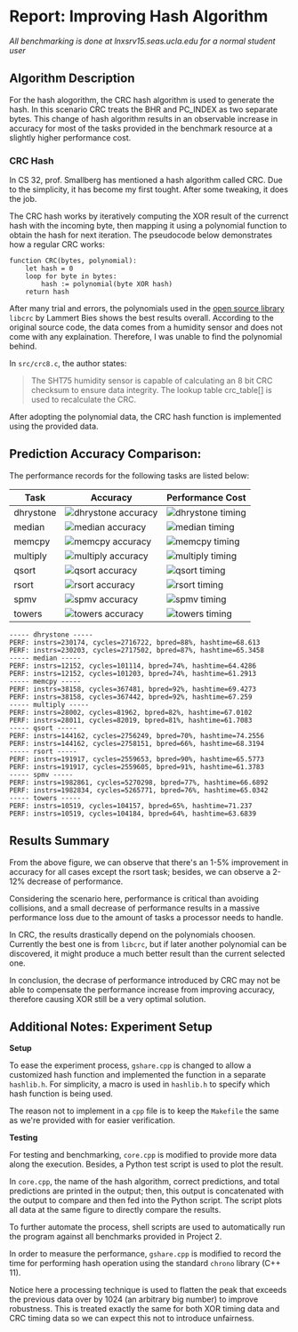 Report: Improving Hash Algorithm
===

*All benchmarking is done at lnxsrv15.seas.ucla.edu for a normal student user*

## Algorithm Description

For the hash alogorithm, the CRC hash algorithm is used to generate the hash. In
this scenario CRC treats the BHR and PC_INDEX as two separate bytes. This change
of hash algorithm results in an observable increase in accuracy for most of the 
tasks provided in the benchmark resource at a slightly higher performance cost.

### CRC Hash

In CS 32, prof. Smallberg has mentioned a hash algorithm called CRC. Due to the
simplicity, it has become my first tought. After some tweaking, it does the job.

The CRC hash works by iteratively computing the XOR result of the currenct hash
with the incoming byte, then mapping it using a polynomial function to obtain 
the hash for next iteration. The pseudocode below demonstrates how a regular 
CRC works:

```
function CRC(bytes, polynomial):
    let hash = 0
    loop for byte in bytes:
        hash := polynomial(byte XOR hash)
    return hash
```

After many trial and errors, the polynomials used in the [open source library](https://www.libcrc.org/) 
`libcrc` by Lammert Bies shows the best results overall. According to the 
original source code, the data comes from a humidity sensor and does not come
with any explaination. Therefore, I was unable to find the polynomial behind.

In `src/crc8.c`, the author states:

> The SHT75 humidity sensor is capable of calculating an 8 bit CRC checksum to
> ensure data integrity. The lookup table crc_table[] is used to recalculate
> the CRC. 

After adopting the polynomial data, the CRC hash function is implemented using 
the provided data. 

## Prediction Accuracy Comparison:

The performance records for the following tasks are listed below:


|Task | Accuracy | Performance Cost |
|---|---|---|
| dhrystone | ![dhrystone accuracy](./dhrystone.total.log.png) | ![dhrystone timing](./dhrystone.total.log.timing.png) |
| median | ![median accuracy](./median.total.log.png) | ![median timing](./median.total.log.timing.png) |
| memcpy | ![memcpy accuracy](./memcpy.total.log.png) | ![memcpy timing](./memcpy.total.log.timing.png) |
| multiply | ![multiply accuracy](./multiply.total.log.png) | ![multiply timing](./multiply.total.log.timing.png) |
| qsort | ![qsort accuracy](./qsort.total.log.png) | ![qsort timing](./qsort.total.log.timing.png) |
| rsort | ![rsort accuracy](./rsort.total.log.png) | ![rsort timing](./rsort.total.log.timing.png) |
| spmv | ![spmv accuracy](./spmv.total.log.png) | ![spmv timing](./spmv.total.log.timing.png) |
| towers | ![towers accuracy](./towers.total.log.png) | ![towers timing](./towers.total.log.timing.png) |

```
----- dhrystone -----
PERF: instrs=230174, cycles=2716722, bpred=88%, hashtime=68.613
PERF: instrs=230203, cycles=2717502, bpred=87%, hashtime=65.3458
----- median -----
PERF: instrs=12152, cycles=101114, bpred=74%, hashtime=64.4286
PERF: instrs=12152, cycles=101203, bpred=74%, hashtime=61.2913
----- memcpy -----
PERF: instrs=38158, cycles=367481, bpred=92%, hashtime=69.4273
PERF: instrs=38158, cycles=367442, bpred=92%, hashtime=67.259
----- multiply -----
PERF: instrs=28002, cycles=81962, bpred=82%, hashtime=67.0102
PERF: instrs=28011, cycles=82019, bpred=81%, hashtime=61.7083
----- qsort -----
PERF: instrs=144162, cycles=2756249, bpred=70%, hashtime=74.2556
PERF: instrs=144162, cycles=2758151, bpred=66%, hashtime=68.3194
----- rsort -----
PERF: instrs=191917, cycles=2559653, bpred=90%, hashtime=65.5773
PERF: instrs=191917, cycles=2559605, bpred=91%, hashtime=61.3783
----- spmv -----
PERF: instrs=1982861, cycles=5270298, bpred=77%, hashtime=66.6892
PERF: instrs=1982834, cycles=5265771, bpred=76%, hashtime=65.0342
----- towers -----
PERF: instrs=10519, cycles=104157, bpred=65%, hashtime=71.237
PERF: instrs=10519, cycles=104184, bpred=64%, hashtime=63.6839
```

## Results Summary

From the above figure, we can observe that there's an 1-5% improvement in 
accuracy for all cases except the rsort task; besides, we can observe a 2-12% 
decrease of performance.

Considering the scenario here, performance is critical than avoiding collisions,
and a small decrease of performance results in a massive performance loss due to
the amount of tasks a processor needs to handle. 

In CRC, the results drastically depend on the polynomials choosen. Currently the
best one is from `libcrc`, but if later another polynomial can be discovered, it
might produce a much better result than the current selected one.

In conclusion, the decrase of performance introduced by CRC may not be able to 
compensate the performance increase from improving accuracy, therefore causing 
XOR still be a very optimal solution.

## Additional Notes: Experiment Setup

**Setup**

To ease the experiment process, `gshare.cpp` is changed to allow a customized
hash function and implemented the function in a separate `hashlib.h`. For 
simplicity, a macro is used in `hashlib.h` to specify which hash function is 
being used.

The reason not to implement in a `cpp` file is to keep the `Makefile` the same
as we're provided with for easier verification.

**Testing**

For testing and benchmarking, `core.cpp` is modified to provide more data along
the execution. Besides, a Python test script is used to plot the result.

In `core.cpp`, the name of the hash algorithm, correct predictions, and total
predictions are printed in the output; then, this output is concatenated with
the output to compare and then fed into the Python script. The script plots all
data at the same figure to directly compare the results.

To further automate the process, shell scripts are used to automatically run the
program against all benchmarks provided in Project 2. 

In order to measure the performance, `gshare.cpp` is modified to record the time
for performing hash operation using the standard `chrono` library (C++ 11). 

Notice here a processing technique is used to flatten the peak that exceeds
the previous data over by 1024 (an arbitrary big number) to improve robustness. 
This is treated exactly the same for both XOR timing data and CRC timing data so
we can expect this not to introduce unfairness.


